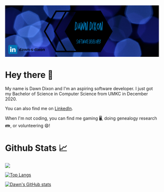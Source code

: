 ![Header](https://github.com/md56n/md56n/blob/main/Dawn%20Dixon.png)


# Hey there 👋

My name is Dawn Dixon and I'm an aspiring software developer. I just got my Bachelor of Science in Computer Science from UMKC in December 2020.

You can also find me on [LinkedIn](https://www.linkedin.com/in/dawn-s-dixon).

When I'm not coding, you can find me gaming 🖥️, doing genealogy research 👪, or volunteering 😄!

# Github Stats 📈
<img align="center" src="https://github-readme-stats.vercel.app/api/top-langs/?username=md56n&theme=algolia&langs_count=4" />

[![Top Langs](https://github-readme-stats.vercel.app/api/top-langs/?username=md56n&theme=algolia&langs_count=4)](https://github.com/md56n/github-readme-stats)

[![Dawn's GitHub stats](https://github-readme-stats.vercel.app/api?username=md56n&hide=prs,issues,contribs&show_icons=true&theme=algolia)](https://github.com/md56n/github-readme-stats)

<!--
Here are some ideas to get you started:

- 🔭 I’m currently working on ...
- 👯 I’m looking to collaborate on ...
- 📫 How to reach me: ...
-->
